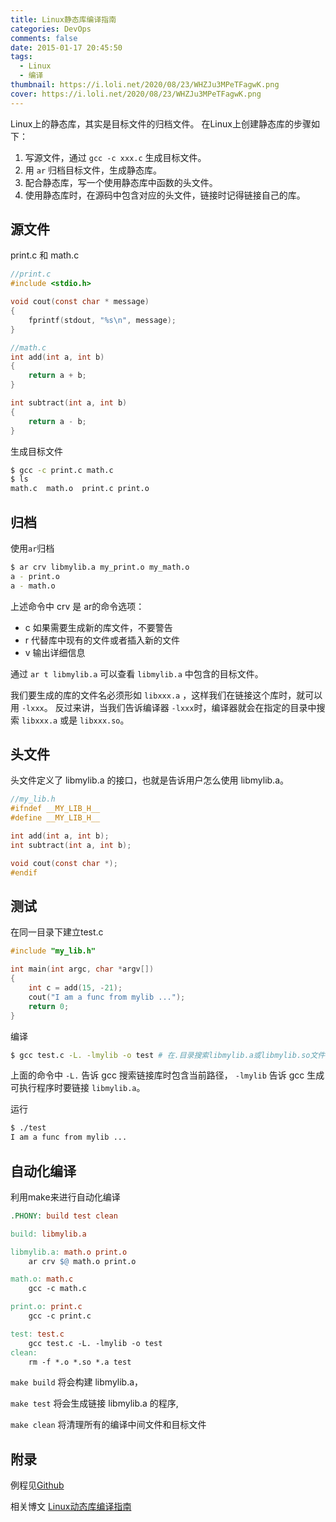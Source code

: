 ```yaml
---
title: Linux静态库编译指南
categories: DevOps
comments: false
date: 2015-01-17 20:45:50
tags:
  - Linux
  - 编译
thumbnail: https://i.loli.net/2020/08/23/WHZJu3MPeTFagwK.png
cover: https://i.loli.net/2020/08/23/WHZJu3MPeTFagwK.png
---
```


Linux上的静态库，其实是目标文件的归档文件。
在Linux上创建静态库的步骤如下：

1. 写源文件，通过 `gcc -c xxx.c` 生成目标文件。
2. 用 `ar` 归档目标文件，生成静态库。
3. 配合静态库，写一个使用静态库中函数的头文件。
4. 使用静态库时，在源码中包含对应的头文件，链接时记得链接自己的库。

## 源文件

print.c 和 math.c

```c
//print.c
#include <stdio.h>

void cout(const char * message)
{
    fprintf(stdout, "%s\n", message);
}
```

```c
//math.c
int add(int a, int b)
{
    return a + b;
}

int subtract(int a, int b)
{
    return a - b;
}
```

生成目标文件

```bash
$ gcc -c print.c math.c
$ ls
math.c  math.o  print.c print.o
```



## 归档

使用`ar`归档

```bash
$ ar crv libmylib.a my_print.o my_math.o
a - print.o
a - math.o
```

上述命令中 crv 是 ar的命令选项：

- c 如果需要生成新的库文件，不要警告
- r 代替库中现有的文件或者插入新的文件
- v 输出详细信息

通过 `ar t libmylib.a` 可以查看 `libmylib.a` 中包含的目标文件。

我们要生成的库的文件名必须形如 `libxxx.a` ，这样我们在链接这个库时，就可以用 `-lxxx`。
反过来讲，当我们告诉编译器 `-lxxx`时，编译器就会在指定的目录中搜索 `libxxx.a` 或是 `libxxx.so`。



## 头文件

头文件定义了 libmylib.a 的接口，也就是告诉用户怎么使用 libmylib.a。

```c
//my_lib.h
#ifndef __MY_LIB_H__
#define __MY_LIB_H__

int add(int a, int b);
int subtract(int a, int b);

void cout(const char *);
#endif
```



## 测试

在同一目录下建立test.c

```c
#include "my_lib.h"

int main(int argc, char *argv[])
{
    int c = add(15, -21);
    cout("I am a func from mylib ...");
    return 0;
}
```

编译

```bash
$ gcc test.c -L. -lmylib -o test # 在.目录搜索libmylib.a或libmylib.so文件
```

上面的命令中 `-L.` 告诉 gcc 搜索链接库时包含当前路径， `-lmylib` 告诉 gcc 生成可执行程序时要链接 `libmylib.a`。

运行

```bash
$ ./test
I am a func from mylib ...
```



## 自动化编译

利用make来进行自动化编译

```makefile
.PHONY: build test clean

build: libmylib.a

libmylib.a: math.o print.o
	ar crv $@ math.o print.o

math.o: math.c
	gcc -c math.c

print.o: print.c
	gcc -c print.c

test: test.c
	gcc test.c -L. -lmylib -o test
clean: 
	rm -f *.o *.so *.a test
```

`make build` 将会构建 libmylib.a， 

`make test` 将会生成链接 libmylib.a 的程序,

`make clean` 将清理所有的编译中间文件和目标文件



## 附录

例程见[Github](https://github.com/maywzh/Lab_stlib_compiler)

相关博文 [Linux动态库编译指南](/Linux动态库编译指南/)


